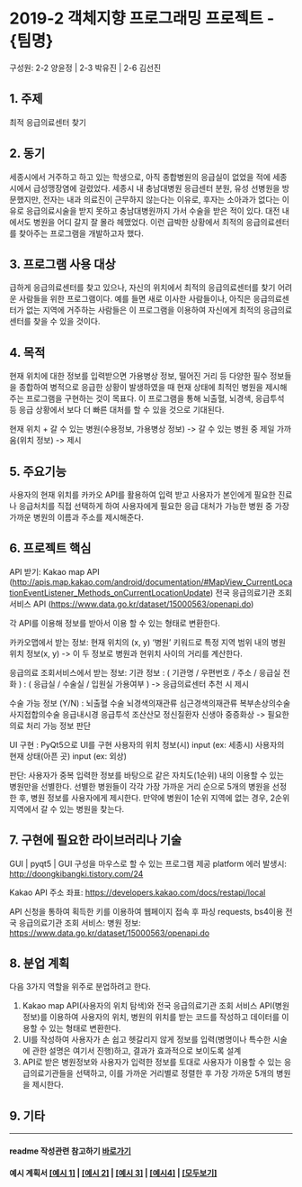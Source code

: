 # 2019-2 객체지향 프로그래밍 프로젝트 - **{팀명}**
구성원: 2-2 양윤정 | 2-3 박유진 | 2-6 김선진

## 1. 주제
최적 응급의료센터 찾기

## 2. 동기
세종시에서 거주하고 하고 있는 학생으로, 아직 종합병원의 응급실이 없었을 적에 세종시에서 급성맹장염에 걸렸었다. 세종시 내 충남대병원 응급센터 분원, 유성 선병원을 방문했지만, 전자는 내과 의료진이 근무하지 않는다는 이유로, 후자는 소아과가 없다는 이유로 응급의료시술을 받지 못하고 충남대병원까지 가서 수술을 받은 적이 있다. 대전 내에서도 병원을 어디 갈지 잘 몰라 헤맸었다. 이런 급박한 상황에서 최적의 응급의료센터를 찾아주는 프로그램을 개발하고자 했다.

## 3. 프로그램 사용 대상
급하게 응급의료센터를 찾고 있으나, 자신의 위치에서 최적의 응급의료센터를 찾기 어려운 사람들을 위한 프로그램이다. 예를 들면 새로 이사한 사람들이나, 아직은 응급의료센터가 없는 지역에 거주하는 사람들은 이 프로그램을 이용하여 자신에게 최적의 응급의료센터를 찾을 수 있을 것이다.

## 4. 목적
현재 위치에 대한 정보를 입력받으면 가용병상 정보, 떨어진 거리 등 다양한 필수 정보들을 종합하여 병적으로 응급한 상황이 발생하였을 때 현재 상태에 최적인 병원을 제시해주는 프로그램을 구현하는 것이 목표다. 이 프로그램을 통해 뇌출혈, 뇌경색, 응급투석 등 응급 상황에서 보다 더 빠른 대처를 할 수 있을 것으로 기대된다.

현재 위치 + 갈 수 있는 병원(수용정보, 가용병상 정보) -> 갈 수 있는 병원 중 제일 가까움(위치 정보) -> 제시


## 5. 주요기능
사용자의 현재 위치를 카카오 API를 활용하여 입력 받고
사용자가 본인에게 필요한 진료나 응급처치를 직접 선택하게 하여
사용자에게 필요한 응급 대처가 가능한 병원 중 가장 가까운 병원의 이름과 주소를 제시해준다.


## 6. 프로젝트 핵심
API 받기:
Kakao map API
(http://apis.map.kakao.com/android/documentation/#MapView_CurrentLocationEventListener_Methods_onCurrentLocationUpdate)
전국 응급의료기관 조회 서비스 API
(https://www.data.go.kr/dataset/15000563/openapi.do)

각 API를 이용해 정보를 받아서 이용 할 수 있는 형태로 변환한다.

카카오맵에서 받는 정보:
현재 위치의 (x, y)
‘병원’ 키워드로 특정 지역 범위 내의 병원 위치 정보(x, y)
-> 이 두 정보로 병원과 현위치 사이의 거리를 계산한다.

응급의료 조회서비스에서 받는 정보:
기관 정보
: ( 기관명 / 우편번호 / 주소 / 응급실 전화 )
: ( 응급실 / 수술실 / 입원실 가용여부 )
-> 응급의료센터 추천 시 제시

수술 가능 정보 (Y/N)
: 뇌출혈 수술
뇌경색의재관류
심근경색의재관류
복부손상의수술
사지접합의수술
응급내시경
응급투석
조산산모
정신질환자
신생아
중증화상
-> 필요한 의료 처리 가능 정보 판단 

UI 구현 :
PyQt5으로 UI를 구현
사용자의 위치 정보(시) input (ex: 세종시)
사용자의 현재 상태(아픈 곳) input (ex: 외상)

판단:
사용자가 중복 입력한 정보를 바탕으로 같은 자치도(1순위) 내의 이용할 수 있는 병원만을 선별한다.
선별한 병원들이 각각 가장 가까운 거리 순으로 5개의 병원을 선정한 후, 병원 정보를 사용자에게 제시한다. 
만약에 병원이 1순위 지역에 없는 경우, 2순위 지역에서 갈 수 있는 병원을 찾는다. 


## 7. 구현에 필요한 라이브러리나 기술
GUI | pyqt5 | GUI 구성을 마우스로 할 수 있는 프로그램 제공
platform 에러 발생시: http://doongkibangki.tistory.com/24
 
Kakao API
주소 좌표: https://developers.kakao.com/docs/restapi/local

API 신청을 통하여 획득한 키를 이용하여 웹페이지 접속 후 파싱
requests, bs4이용
전국 응급의료기관 조회 서비스:
병원 정보:  https://www.data.go.kr/dataset/15000563/openapi.do


## 8. **분업 계획**
다음 3가지 역할을 위주로 분업하려고 한다.
1. Kakao map API(사용자의 위치 탐색)와 전국 응급의료기관 조회 서비스 API(병원 정보)를 이용하여 사용자의 위치, 병원의 위치를 받는 코드를 작성하고 데이터를 이용할 수 있는 형태로 변환한다.
2. UI를 작성하여 사용자가 손 쉽고 헷갈리지 않게 정보를 입력(병명이나 특수한 시술에 관한 설명은 여기서 진행)하고, 결과가 효과적으로 보이도록 설계
3. API로 받은 병원정보와 사용자가 입력한 정보를 토대로 사용자가 이용할 수 있는 응급의료기관들을 선택하고, 이를 가까운 거리별로 정렬한 후 가장 가까운 5개의 병원을 제시한다.


## 9. 기타

<hr>

#### readme 작성관련 참고하기 [바로가기](https://heropy.blog/2017/09/30/markdown/)

#### 예시 계획서 [[예시 1]](https://docs.google.com/document/d/1hcuGhTtmiTUxuBtr3O6ffrSMahKNhEj33woE02V-84U/edit?usp=sharing) | [[예시 2]](https://docs.google.com/document/d/1FmxTZvmrroOW4uZ34Xfyyk9ejrQNx6gtsB6k7zOvHYE/edit?usp=sharing) | [[예시 3]](https://github.com/goldmango328/2018-OOP-Python-Light) | [[예시4]](https://github.com/ssy05468/2018-OOP-Python-lightbulb) | [[모두보기]](https://github.com/kadragon/oop_project_ex/network/members)
